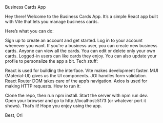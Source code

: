 Business Cards App

Hey there! Welcome to the Business Cards App. It’s a simple React app built with Vite that lets you manage business cards.

Here’s what you can do:

Sign up to create an account and get started.
Log in to your account whenever you want.
If you're a business user, you can create new business cards.
Anyone can view all the cards.
You can edit or delete only your own cards.
Logged-in users can like cards they enjoy.
You can also update your profile to personalize the app a bit.
Tech stuff:

React is used for building the interface.
Vite makes development faster.
MUI (Material-UI) gives us the UI components.
JOI handles form validation.
React Router DOM takes care of the app’s navigation.
Axios is used for making HTTP requests.
How to run it:

Clone the repo, then run npm install.
Start the server with npm run dev.
Open your browser and go to http://localhost:5173 (or whatever port it shows).
That’s it! Hope you enjoy using the app.

Best,
Ori